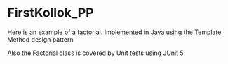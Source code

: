 # FirstKollok_PP
Here is an example of a factorial.
Implemented in Java using the Template Method design pattern

Also the Factorial class is covered by Unit tests using JUnit 5
